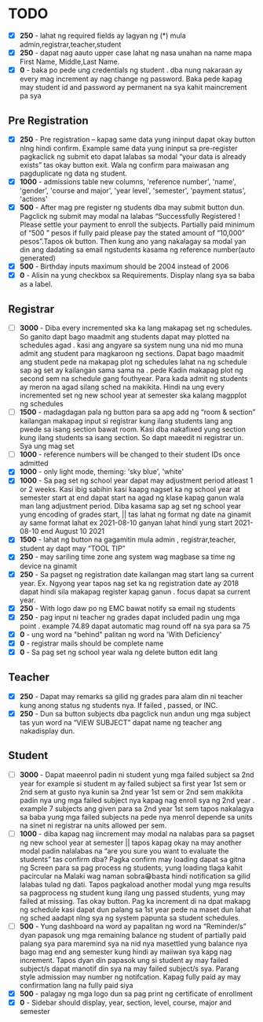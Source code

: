 # TODO

- [x] __250__ - lahat ng required fields ay lagyan ng (*) mula admin,registrar,teacher,student
- [x] __250__ - dapat nag aauto upper case lahat ng nasa unahan na name mapa First Name, Middle,Last Name.
- [x] __0__ - baka po pede ung credentials ng student . dba nung nakaraan ay every mag increment ay nag change ng password. Baka pede kapag may student id and password ay permanent na sya kahit maincrement pa sya

## Pre Registration

- [x] __250__ - Pre registration – kapag same data yung ininput dapat okay button nlng hindi confirm. Example same data yung ininput sa pre-register pagkaclick ng submit eto dapat lalabas sa modal “your data is already exists” tas okay button exit. Wala ng confirm para maiwasan ang pagduplicate ng data ng student.
- [x] __1000__ - admissions table new columns, 'reference number', 'name', 'gender', 'course and major', 'year level', 'semester', 'payment status', 'actions'
- [x] __500__ - After mag pre register ng students dba may submit button dun. Pagclick ng submit may modal na lalabas “Successfully Registered ! Please settle your payment to enroll the subjects. Partially paid minimum of “500 ” pesos if fully paid please pay the stated amount of “10,000” pesos”.Tapos ok button. Then kung ano yang nakalagay sa modal yan din ang dadating sa email ngstudents kasama ng reference number(auto generated)
- [x] __500__ - Birthday inputs maximum should be 2004 instead of 2006
- [x] __0__ - Alisin na yung checkbox sa Requirements. Display nlang sya sa baba as a label.

## Registrar

- [ ] __3000__ - Diba every incremented ska ka lang makapag set ng schedules. So ganito dapt bago maadmit ang students dapat may plotted na schedules agad . kasi ang angyare sa system nung una nid mo muna admit ang student para magkaroon ng sections. Dapat bago maadmit ang student pede na makapag plot ng schedules lahat na ng schedule sap ag set ay kailangan sama sama na . pede Kadin makapag plot ng second sem na schedule gang fouthyear. Para kada admit ng students ay meron na agad silang sched na makikita. Hindi na ung every incremented set ng new school year at semester ska kalang magpplot ng schedules
- [ ] __1500__ - madagdagan pala ng button para sa apg add ng “room & section” kailangan makapag input si registrar kung ilang students lang ang pwede sa isang section bawat room. Kasi dba nakafixed yung section kung ilang students sa isang section. So dapt maeedit ni registrar un. Sya ung mag set
- [ ] __1000__ - reference numbers will be changed to their student IDs once admitted
- [x] __1000__ - only light mode, theming: 'sky blue', 'white'
- [x] __1000__ - Sa pag set ng school year dapat may adjustment period atleast 1 or 2 weeks.  Kasi ibig sabihin kasi kaapg nagset ka ng school year at semester start at end dapat start na agad ng klase kapag ganun wala man lang adjustment period. Diba kasama sap ag set ng school year yung encoding of grades start, || tas lahat ng format ng date na ginamit ay same format lahat ex 2021-08-10 ganyan lahat hindi yung start 2021-08-10   end August 10 2021
- [x] __1500__ - lahat ng button na gagamitin mula admin , registrar,teacher, student ay dapt may “TOOL TIP”
- [x] __250__ - may sariling time zone ang system wag magbase sa time ng device na ginamit
- [x] __250__ - Sa pagset ng registration date kailangan mag start lang sa current year. Ex. Ngyong year tapos nag set ka ng registration date ay 2018 dapat hindi sila makapag register kapag ganun . focus dapat sa current year.
- [x] __250__ - With logo daw po ng EMC bawat notify sa email ng students
- [x] __250__ - pag input ni teacher ng grades dapat included padin ung mga point . example 74.89 dapat automatic mag round off na sya para sa 75
- [x] __0__ - ung word na "behind" palitan ng word na 'With Deficiency'
- [x] __0__ - registrar mails should be complete name
- [x] __0__ - Sa pag set ng school year wala ng delete button edit lang

## Teacher

- [x] __250__ - Dapat may remarks sa gilid ng grades para alam din ni teacher kung anong status ng students nya. If failed , passed, or INC.
- [x] __250__ - Dun sa button subjects dba pagclick nun andun ung mga subject tas yun word na “VIEW SUBJECT” dapat name ng teacher ang nakadisplay dun.

## Student

- [ ] __3000__ - Dapat maeenrol padin ni student yung mga failed subject sa 2nd year for example si student m ay failed subject sa first year 1st sem or 2nd sem at gusto nya kunin sa 2nd year 1st sem or 2nd sem makikita padin nya ung mga failed subject nya kapag nag enroll sya ng 2nd year . example 7 subjects ang given para sa 2nd year 1st sem tapos nakalagya sa baba yung mga failed subjects na pede nya menrol depende sa units na sinet ni registrar na units allowed per sem.
- [ ] __1000__ - diba kapag nag iincrement may modal na nalabas para sa pagset ng new school year at semester || tapos kapag okay na may another modal padin nalalabas na “are you sure you want to evaluate the students” tas confirm dba? Pagka confirm may loading dapat sa gitna ng Screen para sa pag process ng students, yung loading tlaga kahit pacircular na Malaki wag naman sobra😁basta hindi notification sa gilid lalabas tulad ng dati. Tapos pagkaload another modal yung mga results sa pagprocess ng student kung ilang ung passed students, yung may failed at missing. Tas okay button. Pag ka increment di na dpat makapg ng schedule kasi dapat dun palang sa 1st year pede na maset dun lahat ng sched aadapt nlng sya ng system papunta sa student schedules.
- [ ] __500__ - Yung dashboard na word ay papalitan ng word na “Reminder/s” dyan papasok ung mga remaining balance ng student of partially paid palang sya para maremind sya na nid nya masettled yung balance nya bago mag end ang semester kung hindi ay maiiwan sya kapg nag increment. Tapos dyan din papasok ung si student ay may failed subject/s dapat manotif din sya na may failed subject/s sya. Parang style admission may number ng notifcation. Kapag fully paid ay may confirmation lang na fully paid siya
- [x] __500__ - palagay ng mga logo dun sa pag print ng certificate of enrollment
- [x] __0__ - Sidebar should display, year, section, level, course, major and semester
